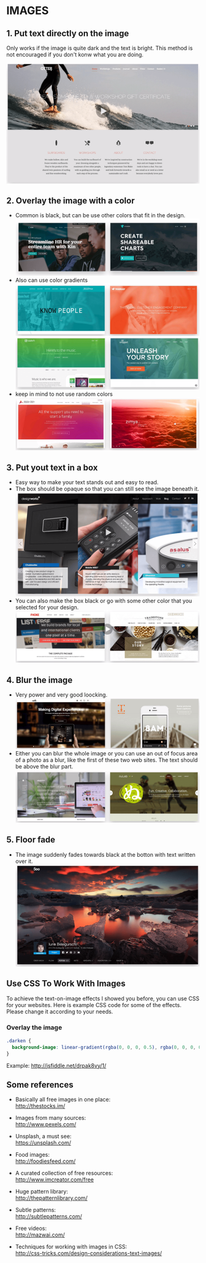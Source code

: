 # IMAGES

## 1. Put text directly on the image

Only works if the image is quite dark and the text is bright. This method is not
encouraged if you don't konw what you are doing.

![images01](../assets/images01.png)

## 2. Overlay the image with a color

- Common is black, but can be use other colors that fit in the design.
  ![images02](../assets/images02.png)
- Also can use color gradients
  ![images03](../assets/images03.png)
  ![images04](../assets/images04.png)
- keep in mind to not use random colors
  ![images05](../assets/images05.png)

## 3. Put yout text in a box

- Easy way to make your text stands out and easy to read.
- The box should be opaque so that you can still see the image beneath it.
  ![images06](../assets/images06.png)
- You can also make the box black or go with some other color that you selected
  for your design.
  ![images07](../assets/images07.png)

## 4. Blur the image

- Very power and very good loocking.
  ![images08](../assets/images08.png)
- Either you can blur the whole image or you can use an out of focus area of a
  photo as a blur, like the first of these two web sites. The text should be
  above the blur part.
  ![images09](../assets/images09.png)

## 5. Floor fade

- The image suddenly fades towards black at the botton with text written over it.
  ![images10](../assets/images10.png)

## Use CSS To Work With Images

To achieve the text-on-image effects I showed you before, you can use CSS for your websites. Here is example CSS code for some of the effects. Please change it according to your needs.

### **Overlay the image**

```CSS
.darken {
  background-image: linear-gradient(rgba(0, 0, 0, 0.5), rgba(0, 0, 0, 0.5)), url(YOUR IMAGE HERE);
}
```

Example: http://jsfiddle.net/drpak8vy/1/

## Some references

- Basically all free images in one place:  
  http://thestocks.im/

- Images from many sources:  
  http://www.pexels.com/

- Unsplash, a must see:  
  https://unsplash.com/

- Food images:  
  http://foodiesfeed.com/

- A curated collection of free resources:  
  http://www.imcreator.com/free

- Huge pattern library:  
  http://thepatternlibrary.com/

- Subtle patterns:  
  http://subtlepatterns.com/

- Free videos:  
  http://mazwai.com/

- Techniques for working with images in CSS:  
  http://css-tricks.com/design-considerations-text-images/
